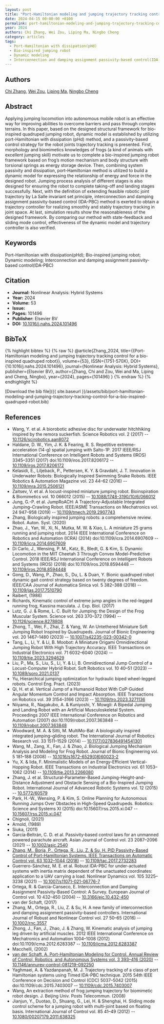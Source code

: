 ```yaml
---
layout: post
title: "Port-Hamiltonian modeling and jumping trajectory tracking control for a bio-inspired quadruped robot"
date: 2024-04-15 00:00:00 +0100
permalink: port-hamiltonian-modeling-and-jumping-trajectory-tracking-control-for-a-bio-inspired-quadruped-robot
year: 2024
authors: Chi Zhang, Wei Zou, Liping Ma, Ningbo Cheng
category: articles
tags:
  - Port-Hamiltonian with dissipation(pHd)
  - Bio-inspired jumping robot
  - Dynamic modeling
  - Interconnection and damping assignment passivity-based control(IDA-PBC)
---
```

 
## Authors
[Chi Zhang](authors/chi-zhang), [Wei Zou](authors/wei-zou), [Liping Ma](authors/liping-ma), [Ningbo Cheng](authors/ningbo-cheng)
 
## Abstract
Applying jumping locomotion into autonomous mobile robot is an effective way for improving abilities to overcome barriers and pass through complex terrains. In this paper, based on the designed structural framework for bio-inspired quadruped jumping robot, dynamic model is established by utilizing port-Hamiltonian with dissipation (pHd) method, and a passivity-based control strategy for the robot joints trajectory tracking is presented. First, morphology and biomimetics knowledges of frogs (a kind of animals with excellent jumping skill) motivate us to complete a bio-inspired jumping robot framework based on frog’s motion mechanism and body structure with torsional springs as energy storage device. Then, combining system passivity and dissipation, port-Hamiltonian method is utilized to build a dynamic model for expressing the relationship of energy and force in the designed robot. Jumping process analysis of different stages is also designed for ensuring the robot to complete taking-off and landing stages successfully. Next, with the definition of extending feasible robotic joint trajectory by La Salle invariant set principle, interconnection and damping assignment passivity-based control (IDA-PBC) method is exerted to obtain a trajectory controller for realizing smoothly and stably trajectory tracking in joint space. At last, simulation results show the reasonableness of the designed framework. By comparing our method with state-feedback and sliding mode control, effectiveness of the dynamic model and trajectory controller is also verified.
 
## Keywords
Port-Hamiltonian with dissipation(pHd); Bio-inspired jumping robot; Dynamic modeling; Interconnection and damping assignment passivity-based control(IDA-PBC)
 
## Citation
- **Journal:** Nonlinear Analysis: Hybrid Systems
- **Year:** 2024
- **Volume:** 53
- **Issue:** 
- **Pages:** 101496
- **Publisher:** Elsevier BV
- **DOI:** [10.1016/j.nahs.2024.101496](https://doi.org/10.1016/j.nahs.2024.101496)
 
## BibTeX
{% highlight bibtex %}
{% raw %}
@article{Zhang_2024,
  title={{Port-Hamiltonian modeling and jumping trajectory tracking control for a bio-inspired quadruped robot}},
  volume={53},
  ISSN={1751-570X},
  DOI={10.1016/j.nahs.2024.101496},
  journal={Nonlinear Analysis: Hybrid Systems},
  publisher={Elsevier BV},
  author={Zhang, Chi and Zou, Wei and Ma, Liping and Cheng, Ningbo},
  year={2024},
  pages={101496}
}
{% endraw %}
{% endhighlight %}
 
[Download the bib file]({{ site.baseurl }}/assets/bib/port-hamiltonian-modeling-and-jumping-trajectory-tracking-control-for-a-bio-inspired-quadruped-robot.bib)
 
## References
- Wang, Y. et al. A biorobotic adhesive disc for underwater hitchhiking inspired by the remora suckerfish. Science Robotics vol. 2 (2017) -- [10.1126/scirobotics.aan8072](https://doi.org/10.1126/scirobotics.aan8072)
- Haldane, D. W., Yim, J. K. & Fearing, R. S. Repetitive extreme-acceleration (14-g) spatial jumping with Salto-1P. 2017 IEEE/RSJ International Conference on Intelligent Robots and Systems (IROS) 3345–3351 (2017) doi:10.1109/iros.2017.8206172 -- [10.1109/iros.2017.8206172](https://doi.org/10.1109/iros.2017.8206172)
- Kelasidi, E., Liljeback, P., Pettersen, K. Y. & Gravdahl, J. T. Innovation in Underwater Robots: Biologically Inspired Swimming Snake Robots. IEEE Robotics &amp; Automation Magazine vol. 23 44–62 (2016) -- [10.1109/mra.2015.2506121](https://doi.org/10.1109/mra.2015.2506121)
- Zaitsev, V. et al. A locust-inspired miniature jumping robot. Bioinspiration &amp; Biomimetics vol. 10 066012 (2015) -- [10.1088/1748-3190/10/6/066012](https://doi.org/10.1088/1748-3190/10/6/066012)
- Jung, G.-P. et al. JumpRoACH: A Trajectory-Adjustable Integrated Jumping–Crawling Robot. IEEE/ASME Transactions on Mechatronics vol. 24 947–958 (2019) -- [10.1109/tmech.2019.2907743](https://doi.org/10.1109/tmech.2019.2907743)
- Zhang, Biologically inspired jumping robots: a comprehensive review. Robot. Auton. Syst. (2020)
- Zhao, J., Yan, W., Xi, N., Mutka, M. W. & Xiao, L. A miniature 25 grams running and jumping robot. 2014 IEEE International Conference on Robotics and Automation (ICRA) (2014) doi:10.1109/icra.2014.6907609 -- [10.1109/icra.2014.6907609](https://doi.org/10.1109/icra.2014.6907609)
- Di Carlo, J., Wensing, P. M., Katz, B., Bledt, G. & Kim, S. Dynamic Locomotion in the MIT Cheetah 3 Through Convex Model-Predictive Control. 2018 IEEE/RSJ International Conference on Intelligent Robots and Systems (IROS) (2018) doi:10.1109/iros.2018.8594448 -- [10.1109/iros.2018.8594448](https://doi.org/10.1109/iros.2018.8594448)
- Gong, D., Wang, P., Zhao, S., Du, L. & Duan, Y. Bionic quadruped robot dynamic gait control strategy based on twenty degrees of freedom. IEEE/CAA Journal of Automatica Sinica vol. 5 382–388 (2018) -- [10.1109/jas.2017.7510790](https://doi.org/10.1109/jas.2017.7510790)
- Raibert, (1986)
- Richards, Kinematic control of extreme jump angles in the red-legged running frog, Kassina maculata. J. Exp. Biol. (2017)
- Lutz, G. J. & Rome, L. C. Built for Jumping: the Design of the Frog Muscular System. Science vol. 263 370–372 (1994) -- [10.1126/science.8278808](https://doi.org/10.1126/science.8278808)
- Zhong, T., Wei, F., Zhai, Z. & Yang, W. An Untethered Miniature Soft Jumping Robot Inspired by Quadrupeds. Journal of Bionic Engineering vol. 20 1467–1480 (2023) -- [10.1007/s42235-023-00342-0](https://doi.org/10.1007/s42235-023-00342-0)
- Tang, L., Li, Y. & Li, B. Moobot: A Miniature Origami Omnidirectional Jumping Robot With High Trajectory Accuracy. IEEE Transactions on Industrial Electronics vol. 71 6032–6040 (2024) -- [10.1109/tie.2023.3294629](https://doi.org/10.1109/tie.2023.3294629)
- Liu, P., Ma, S., Liu, S., Li, Y. & Li, B. Omnidirectional Jump Control of a Locust-Computer Hybrid Robot. Soft Robotics vol. 10 40–51 (2023) -- [10.1089/soro.2021.0137](https://doi.org/10.1089/soro.2021.0137)
- Yu, Hierarchical jumping optimization for hydraulic biped wheel-legged robots. Control Eng. Pract. (2023)
- Qi, H. et al. Vertical Jump of a Humanoid Robot With CoP-Guided Angular Momentum Control and Impact Absorption. IEEE Transactions on Robotics vol. 39 3154–3166 (2023) -- [10.1109/tro.2023.3271136](https://doi.org/10.1109/tro.2023.3271136)
- Niiyama, R., Nagakubo, A. & Kuniyoshi, Y. Mowgli: A Bipedal Jumping and Landing Robot with an Artificial Musculoskeletal System. Proceedings 2007 IEEE International Conference on Robotics and Automation (2007) doi:10.1109/robot.2007.363848 -- [10.1109/robot.2007.363848](https://doi.org/10.1109/robot.2007.363848)
- Woodward, M. A. & Sitti, M. MultiMo-Bat: A biologically inspired integrated jumping–gliding robot. The International Journal of Robotics Research vol. 33 1511–1529 (2014) -- [10.1177/0278364914541301](https://doi.org/10.1177/0278364914541301)
- Wang, M., Zang, X., Fan, J. & Zhao, J. Biological Jumping Mechanism Analysis and Modeling for Frog Robot. Journal of Bionic Engineering vol. 5 181–188 (2008) -- [10.1016/s1672-6529(08)60023-2](https://doi.org/10.1016/s1672-6529(08)60023-2)
- Yu, X. & Iida, F. Minimalistic Models of an Energy-Efficient Vertical-Hopping Robot. IEEE Transactions on Industrial Electronics vol. 61 1053–1062 (2014) -- [10.1109/tie.2013.2266080](https://doi.org/10.1109/tie.2013.2266080)
- Zhang, J. et al. Structural-Parameter-Based Jumping-Height-and-Distance Adjustment and Obstacle Sensing of a Bio-Inspired Jumping Robot. International Journal of Advanced Robotic Systems vol. 12 (2015) -- [10.5772/60579](https://doi.org/10.5772/60579)
- Park, H.-W., Wensing, P. & Kim, S. Online Planning for Autonomous Running Jumps Over Obstacles in High-Speed Quadrupeds. Robotics: Science and Systems XI (2015) doi:10.15607/rss.2015.xi.047 -- [10.15607/rss.2015.xi.047](https://doi.org/10.15607/rss.2015.xi.047)
- Chignoli, (2021)
- Arnold, (1989)
- Siuka, (2011)
- García‐Beltrán, C. D. et al. Passivity‐based control laws for an unmanned powered parachute aircraft. Asian Journal of Control vol. 23 2087–2096 (2021) -- [10.1002/asjc.2540](https://doi.org/10.1002/asjc.2540)
- [Zhang, M., Borja, P., Ortega, R., Liu, Z. & Su, H. PID Passivity-Based Control of Port-Hamiltonian Systems. IEEE Transactions on Automatic Control vol. 63 1032–1044 (2018)](pid-passivity-based-control-of-port-hamiltonian-systems) -- [10.1109/tac.2017.2732283](https://doi.org/10.1109/tac.2017.2732283)
- Guerrero-Sánchez, M. E. et al. Robust IDA-PBC for under-actuated systems with inertia matrix dependent of the unactuated coordinates: application to a UAV carrying a load. Nonlinear Dynamics vol. 105 3225–3238 (2021) -- [10.1007/s11071-021-06776-7](https://doi.org/10.1007/s11071-021-06776-7)
- Ortega, R. & García-Canseco, E. Interconnection and Damping Assignment Passivity-Based Control: A Survey. European Journal of Control vol. 10 432–450 (2004) -- [10.3166/ejc.10.432-450](https://doi.org/10.3166/ejc.10.432-450)
- van der Schaft, (2017)
- Zhang, M., Ortega, R., Liu, Z. & Su, H. A new family of interconnection and damping assignment passivity-based controllers. International Journal of Robust and Nonlinear Control vol. 27 50–65 (2016) -- [10.1002/rnc.3557](https://doi.org/10.1002/rnc.3557)
- Zhong, J., Fan, J., Zhao, J. & Zhang, W. Kinematic analysis of jumping leg driven by artificial muscles. 2012 IEEE International Conference on Mechatronics and Automation 1004–1008 (2012) doi:10.1109/icma.2012.6283387 -- [10.1109/icma.2012.6283387](https://doi.org/10.1109/icma.2012.6283387)
- Macchelli, (2002)
- [van der Schaft, A. Port-Hamiltonian Modeling for Control. Annual Review of Control, Robotics, and Autonomous Systems vol. 3 393–416 (2020)](port-hamiltonian-modeling-for-control) -- [10.1146/annurev-control-081219-092250](https://doi.org/10.1146/annurev-control-081219-092250)
- Yaghmaei, A. & Yazdanpanah, M. J. Trajectory tracking of a class of port Hamiltonian systems using Timed IDA-PBC technique. 2015 54th IEEE Conference on Decision and Control (CDC) 5037–5042 (2015) doi:10.1109/cdc.2015.7403007 -- [10.1109/cdc.2015.7403007](https://doi.org/10.1109/cdc.2015.7403007)
- Wang, An extraction method of frog jumping trajectory for biomimetic robot design. J. Beijing Univ. Posts Telecommun. (2008)
- Jianjun, Y., Duotao, D., Shuang, G., Lei, H. & Shenghai, H. Sliding mode control scheme for a jumping robot with multi-joint based on floating basis. International Journal of Control vol. 85 41–49 (2012) -- [10.1080/00207179.2011.638325](https://doi.org/10.1080/00207179.2011.638325)

